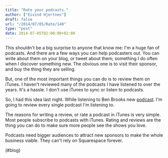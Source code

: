 ```yaml
---
title: "Rate your podcasts."
author: ["Eivind Hjertnes"]
draft: false
url: "/2014/07/05/Rate/140"
type: "post"
date: 2014-07-05T02:00:00+02:00
---
```


This shouldn't be a big surprise to anyone that know me: I'm a huge fan
of podcasts. And there are a few ways you can help podcasters out. You
can write about them on your blog, or tweet about them; something I do
often when I discover something new. The obvious one is to visit their
sponsor, and buy the thing they are selling.

But, one of the most important things you can do is to review them on
iTunes. I haven't reviewed many of the podcasts I have listened to over
the years. It's a hassle. I don't use iTunes to sync or listen to
podcasts.

So, I had this idea last night. While listening to Ben Brooks new
[podcast](http://podcast.brooksreview.net). I'm going to review every
single podcast I'm listening to.

The reasons for writing a review, or rate a podcast in iTunes is very
simple. Most people subscribe to podcasts with iTunes. Rating and
reviews are the thing you can do to make sure more people see the shows
you love.

Podcasts need bigger audiences to attract new sponsors to make the whole
business viable. They can't rely on Squarespace forever.

(#blog)
